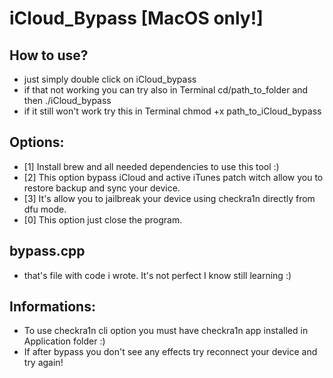 # iCloud_Bypass [MacOS only!]

## How to use?
- just simply double click on iCloud_bypass
- if that not working you can try also in Terminal cd/path_to_folder and then ./iCloud_bypass
- if it still won't work try this in Terminal chmod +x path_to_iCloud_bypass

## Options:
- [1] Install brew and all needed dependencies to use this tool :)
- [2] This option bypass iCloud and active iTunes patch witch allow you to restore backup and sync your device.
- [3] It's allow you to jailbreak your device using checkra1n directly from dfu mode.
- [0] This option just close the program.

## bypass.cpp
- that's file with code i wrote. It's not perfect I know still learning :)

## Informations:
- To use checkra1n cli option you must have checkra1n app installed in Application folder :)
- If after bypass you don't see any effects try reconnect your device and try again!